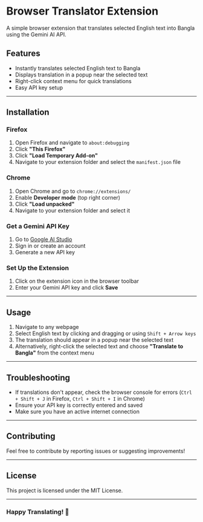# Browser Translator Extension

A simple browser extension that translates selected English text into Bangla using the Gemini AI API.

## Features
- Instantly translates selected English text to Bangla
- Displays translation in a popup near the selected text
- Right-click context menu for quick translations
- Easy API key setup

---

## Installation
### Firefox
1. Open Firefox and navigate to `about:debugging`
2. Click **"This Firefox"**
3. Click **"Load Temporary Add-on"**
4. Navigate to your extension folder and select the `manifest.json` file

### Chrome
1. Open Chrome and go to `chrome://extensions/`
2. Enable **Developer mode** (top right corner)
3. Click **"Load unpacked"**
4. Navigate to your extension folder and select it

### Get a Gemini API Key
1. Go to [Google AI Studio](https://aistudio.google.com/)
2. Sign in or create an account
3. Generate a new API key

### Set Up the Extension
1. Click on the extension icon in the browser toolbar
2. Enter your Gemini API key and click **Save**

---

## Usage
1. Navigate to any webpage
2. Select English text by clicking and dragging or using `Shift + Arrow keys`
3. The translation should appear in a popup near the selected text
4. Alternatively, right-click the selected text and choose **"Translate to Bangla"** from the context menu

---

## Troubleshooting
- If translations don't appear, check the browser console for errors (`Ctrl + Shift + J` in Firefox, `Ctrl + Shift + I` in Chrome)
- Ensure your API key is correctly entered and saved
- Make sure you have an active internet connection

---

## Contributing
Feel free to contribute by reporting issues or suggesting improvements!

---

## License
This project is licensed under the MIT License.

---

### Happy Translating! 🚀

